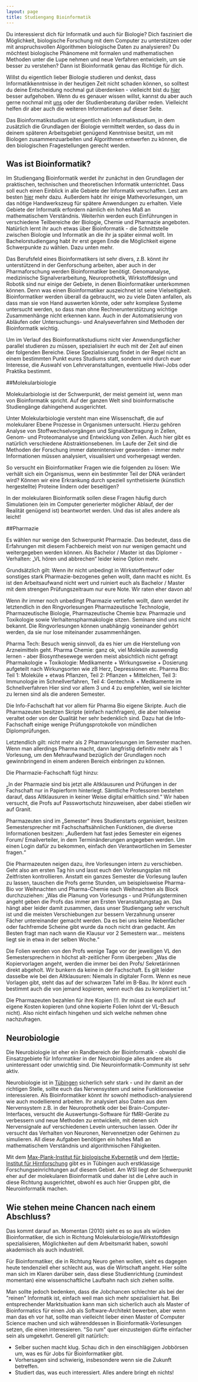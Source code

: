 ```yaml
---
layout: page
title: Studiengang Bioinformatik
---
```


Du interessierst dich für Informatik und auch für Biologie? Dich
fasziniert die Möglichkeit, biologische Forschung mit dem Computer zu
unterstützen oder mit anspruchsvollen Algorithmen biologische Daten zu
analysieren? Du möchtest biologische Phänomene mit formalen und
mathematischen Methoden unter die Lupe nehmen und neue Verfahren
entwickeln, um sie besser zu verstehen? Dann ist Bioinformatik genau das
Richtige für dich.

Willst du eigentlich lieber Biologie studieren und denkst, dass
Informatikkenntnisse in der heutigen Zeit nicht schaden können, so
solltest du deine Entscheidung nochmal gut überdenken - vielleicht bist
du [hier](http://www.biologie.uni-tuebingen.de/) besser aufgehoben. Wenn
du es genauer wissen willst, kannst du aber auch gerne nochmal mit
[uns](/kontakt/) oder der Studienberatung darüber reden. Vielleicht
helfen dir aber auch die weiteren Informationen auf dieser Seite.

Das Bioinformatikstudium ist eigentlich ein Informatikstudium, in dem
zusätzlich die Grundlagen der Biologie vermittelt werden, so dass du in
deinem späteren Arbeitsgebiet genügend Kenntnisse besitzt, um mit
Biologen zusammenzuarbeiten und Algorithmen entwerfen zu können, die den
biologischen Fragestellungen gerecht werden.

## Was ist Bioinformatik?

Im Studiengang Bioinformatik werdet ihr zunächst in den Grundlagen der
praktischen, technischen und theoretischen Informatik unterrichtet. Dass
soll euch einen Einblick in alle Gebiete der Informatik verschaffen.
Lest am besten [hier](/infos/courses/info) mehr dazu. Außerdem habt ihr einige
Mathevorlesungen, um das nötige Handwerkszeug für spätere Anwendungen zu
erhalten. Viele Gebiete der Informatik erfordern nämlich ein hohes Maß
an mathematischem Verständnis. Weiterhin werden euch Einführungen in
verschiedene Teilbereiche der Biologie, Chemie und Pharmazie angeboten.
Natürlich lernt ihr auch etwas über Bioinformatik - die Schnittstelle
zwischen Biologie und Informatik an die ihr ja später einmal wollt. Im
Bachelorstudiengang habt ihr erst gegen Ende die Möglichkeit eigene
Schwerpunkte zu wählen. Dazu unten mehr.

Das Berufsfeld eines Bioinformatikers ist sehr divers, z.B. könnt ihr
unterstützend in der Genforschung arbeiten, aber auch in der
Pharmaforschung werden Bioinformatiker benötigt. Genomanalyse,
medizinische Signalverarbeitung, Neuroprothetik, Wirkstoffdesign und
Robotik sind nur einige der Gebiete, in denen Bioinformatiker
unterkommen können. Denn was einen Bioinformatiker auszeichnet ist seine
Vielseitigkeit. Bioinformatiker werden überall da gebraucht, wo zu viele
Daten anfallen, als dass man sie von Hand auswerten könnte, oder sehr
komplexe Systeme untersucht werden, so dass man ohne
Rechnerunterstützung wichtige Zusammenhänge nicht erkennen kann. Auch
in der Automatisierung von Abläufen oder Untersuchungs- und
Analyseverfahren sind Methoden der Bioinformatik wichtig.

Um im Verlauf des Bioinformatikstudiums nicht vier Anwendungsfächer
parallel studieren zu müssen, spezialisiert ihr euch mit der Zeit auf
einen der folgenden Bereiche. Diese Spezialisierung findet in der Regel
nicht an einem bestimmten Punkt eures Studiums statt, sondern wird durch
euer Interesse, die Auswahl von Lehrveranstaltungen, eventuelle
Hiwi-Jobs oder Praktika bestimmt.

##Molekularbiologie
  
Molekularbiologie ist der Schwerpunkt, der meist gemeint ist, wenn man von Bioinformatik spricht. Auf der ganzen Welt sind bioinformatische Studiengänge dahingehend ausgerichtet.

Unter Molekularbiologie versteht man eine Wissenschaft, die auf molekularer Ebene Prozesse in Organismen untersucht. Hierzu gehören Analyse von Stoffwechselvorgängen und Signalübertragung in Zellen, Genom- und Proteomanalyse und Entwicklung von Zellen. Auch hier gibt es natürlich verschiedene Abstraktionsebenen. Im Laufe der Zeit sind die Methoden der Forschung immer datenintensiver geworden - immer mehr Informationen müssen analysiert, visualisiert und vorhergesagt werden.

So versucht ein Bioinformatiker Fragen wie die folgenden zu lösen: Wie verhält sich ein Organismus, wenn ein bestimmter Teil der DNA verändert wird? Können wir eine Erkrankung durch speziell synthetisierte (künstlich hergestellte) Proteine lindern oder beseitigen?

In der molekularen Bioinformatik sollen diese Fragen häufig durch Simulationen (ein im Computer generierter möglicher Ablauf, der der Realität genügend ist) beantwortet werden. Und das ist alles andere als leicht!

##Pharmazie
  
Es wählen nur wenige den Schwerpunkt Pharmazie. Das bedeutet, dass die Erfahrungen mit diesem Fachbereich meist von nur wenigen gemacht und weitergegeben werden können. Als Bachelor / Master ist das Diplomer - Verhalten: „VL hören und abbrechen“ leider keine Option mehr.

Grundsätzlich gilt: Wenn ihr nicht unbedingt in Wirkstoffentwurf oder sonstiges stark Pharmazie-bezogenes gehen wollt, dann macht es nicht. Es ist den Arbeitsaufwand nicht wert und ruiniert euch als Bachelor / Master mit dem strengen Prüfungszeitraum nur eure Note. Wir raten eher davon ab!

Wenn ihr immer noch unbedingt Pharmazie vertiefen wollt, dann werdet ihr letztendlich in den Ringvorlesungen Pharmazeutische Technologie, Pharmazeutische Biologie, Pharmazeutische Chemie bzw. Pharmazie und Toxikologie sowie Verhaltenspharmakologie sitzen. Seminare sind uns nicht bekannt. Die Ringvorlesungen können unabhängig voneinander gehört werden, da sie nur lose miteinander zusammenhängen.

Pharma Tech: Besuch wenig sinnvoll, da es hier um die Herstellung von Arzneimitteln geht. Pharma Chemie: ganz ok, viel Moleküle auswendig lernen - aber Biosynthesewege werden meist absichtlich nicht gefragt Pharmakologie + Toxikologie: Medikamente + Wirkungsweise + Dosierung aufgeteilt nach Wirkungsorten wie zB Herz, Depressionen etc. Pharma Bio: Teil 1: Moleküle + etwas Pflanzen, Teil 2: Pflanzen + Mittelchen, Teil 3: Immunologie im Schnellverfahren, Teil 4: Gentechnik + Medikamente im Schnellverfahren Hier sind vor allem 3 und 4 zu empfehlen, weil sie leichter zu lernen sind als die anderen Semester.

Die Info-Fachschaft hat vor allem für Pharma Bio eigene Skripte. Auch die Pharmazeuten besitzen Skripte (einfach nachfragen), die aber teilweise veraltet oder von der Qualität her sehr bedenklich sind. Dazu hat die Info-Fachschaft einige wenige Prüfungsprotokolle von mündlichen Diplomprüfungen.

Letztendlich gilt: nicht mehr als 2 Pharmavorlesungen im Semester machen. Wenn man allerdings Pharma macht, dann langfristig definitiv mehr als 1 Vorlesung, um den Mehraufwand bezüglich der Grundlagen noch gewinnbringend in einem anderen Bereich einbringen zu können.

Die Pharmazie-Fachschaft fügt hinzu:

„In der Pharmazie sind bis jetzt alle Altklausuren und Prüfungen in der Fachschaft nur in Papierform hinterlegt. Sämtliche Professoren bestehen darauf, dass Altklausuren in keiner Weise digital erhältlich sind.“ Wir haben versucht, die Profs auf Passwortschutz hinzuweisen, aber dabei stießen wir auf Granit.

Pharmazeuten sind im „Semester“ ihres Studienstarts organisiert, besitzen Semestersprecher mit Fachschaftsähnlichen Funktionen, die diverse Informationen besitzen: „Außerdem hat fast jedes Semester ein eigenes Forum/ Emailverteiler, in dem Terminänderungen angegeben werden. Um einen Login dafür zu bekommen, einfach den Verantwortlichen im Semester fragen.“

Die Pharmazeuten neigen dazu, ihre Vorlesungen intern zu verschieben. Geht also am ersten Tag hin und lasst euch den Vorlesungsplan mit Zeitfristen kontrollieren. Anstatt ein ganzes Semester die Vorlesung laufen zu lassen, tauschen die Profs gerne Stunden, um beispielsweise Pharma-Bio vor Weihnachten und Pharma-Chemie nach Weihnachten als Block durchzuziehen: „Was die Planung von Vorlesungs - und Prüfungsterminen angeht geben die Profs das immer am Ersten Veranstaltungstag an. Das hängt aber leider damit zusammen, dass unser Studiengang sehr verschult ist und die meisten Verschiebungen zur bessern Verzahnung unserer Fächer untereinander gemacht werden. Da es bei uns keine Nebenfächer oder fachfremde Scheine gibt wurde da noch nicht dran gedacht. Am Besten fragt man nach wann die Klausur vor 2 Semestern war… meistens liegt sie in etwa in der selben Woche.“

Die Folien werden von den Profs wenige Tage vor der jeweiligen VL den Semestersprechern in höchst alt-zeitlicher Form übergeben: „Was die Kopiervorlagen angeht, werden die immer bei den Profs/ Sekretärinnen direkt abgeholt. Wir bunkern da keine in der Fachschaft. Es gilt leider dasselbe wie bei den Altklausuren: Niemals in digitaler Form. Wenn es neue Vorlagen gibt, steht das auf der schwarzen Tafel im B-Bau. Ihr könnt euch bestimmt auch die von jemand kopieren, wenn euch das zu kompliziert ist.“

Die Pharmazeuten bezahlen für ihre Kopien (!). Ihr müsst sie euch auf eigene Kosten kopieren (und ohne kopierte Folien lohnt der VL-Besuch nicht). Also nicht einfach hingehen und sich welche nehmen ohne nachzufragen.


## Neurobiologie

Die Neurobiologie ist eher ein Randbereich der Bioinformatik - obwohl
die Einsatzgebiete für Informatiker in der Neurobiologie alles andere
als uninteressant oder unwichtig sind. Die Neuroinformatik-Community ist
sehr aktiv.

Neurobiologie ist in [Tübingen](http://www.neuroschool-tuebingen.de/)
sicherlich sehr stark - und ihr damit an der richtigen Stelle, sollte
euch das Nervensystem und seine Funktionsweise interessieren. Als
Bioinformatiker könnt ihr sowohl methodisch-analysierend wie auch
modellierend arbeiten. Ihr analysiert also Daten aus dem Nervensystem
z.B. in der Neuroprothetik oder bei Brain-Computer-Interfaces, versucht
die Auswertungs-Software für fMRI-Geräte zu verbessern und neue Methoden
zu entwickeln, mit denen sich Nervensignale auf verschiedenen Leveln
untersuchen lassen. Oder ihr versucht das Verhalten von Neuronen,
Nervennetzen oder Gehirnen zu simulieren. All diese Aufgaben benötigen
ein hohes Maß an mathematischem Verständnis und algorithmischen
Fähigkeiten.

Mit dem [Max-Plank-Institut für biologische
Kybernetik](http://www.kyb.tuebingen.mpg.de/) und dem [Hertie-Institut
für Hirnforschung](http://www.hih-tuebingen.de/) gibt es in Tübingen
auch erstklassige Forschungseinrichtungen auf diesem Gebiet. Am WSI
liegt der Schwerpunkt eher auf der molekularen Bioinformatik und daher
ist die Lehre auch in diese Richtung ausgerichtet, obwohl es auch hier
Gruppen gibt, die Neuroinformatik machen.

## Wie stehen meine Chancen nach einem Abschluss?

Das kommt darauf an. Momentan (2010) sieht es so aus als würden
Bioinformatiker, die sich in Richtung Molekularbiologie/Wirkstoffdesign
spezialisieren, Möglichkeiten auf dem Arbeitsmarkt haben, sowohl
akademisch als auch industriell.

Für Bioinformatiker, die in Richtung Neuro gehen wollen, sieht es
dagegen heute tendenziell eher schlecht aus, was die Wirtschaft angeht.
Hier sollte man sich im Klaren darüber sein, dass diese Studienrichtung
(zumindest momentan) eine wissenschaftliche Laufbahn nach sich ziehen
sollte.

Man sollte jedoch bedenken, dass die Jobchancen schlechter als bei der
"reinen" Informatik ist, einfach weil man sich mehr spezialisiert hat.
Bei entsprechender Marktsituation kann man sich sicherlich auch als
Master of Bioinformatics für einen Job als Software-Architekt bewerben,
aber wenn man das eh vor hat, sollte man vielleicht lieber einen Master
of Computer Science machen und sich währenddessen in
Bioinformatik-Vorlesungen setzen, die einen interessieren. "So rum" quer
einzusteigen dürfte einfacher sein als umgekehrt. Generell gilt
natürlich:

 - Selber suchen macht klug. Schau dich in den einschlägigen Jobbörsen um, was es für Jobs für Bioinformatiker gibt.
 - Vorhersagen sind schwierig, insbesondere wenn sie die Zukunft betreffen.
 - Studiert das, was euch interessiert. Alles andere bringt eh nichts!
